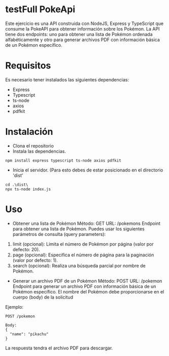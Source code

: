 # testFull PokeApi

Este ejercicio es una API construida con NodeJS, Express y TypeScript que consume la PokeAPI para obtener información sobre los Pokémon. La API tiene dos endpoints: uno para obtener una lista de Pokémon ordenada alfabéticamente y otro para generar archivos PDF con información básica de un Pokémon específico.

# Requisitos
Es necesario tener instalados las siguientes dependencias: 
 - Express
 - Typescript
 - ts-node
 - axios
 - pdfkit

# Instalación 
- Clona el repositorio
- Instala las dependencias.
```
npm install express typescript ts-node axios pdfkit
```
- Inicia el servidor. (Para esto debes de estar posicionado en el directorio 'dist' 
```
cd .\dist\
npx ts-node index.js
```


# Uso
- Obtener una lista de Pokémon
Método: GET
URL: /pokemons
Endpoint para obtener una lista de Pokémon. Puedes usar los siguientes parámetros de consulta (query parameters):

1. limit (opcional): Limita el número de Pokémon por página (valor por defecto: 20).
2. page (opcional): Especifica el número de página para la paginación (valor por defecto: 1).
3. search (opcional): Realiza una búsqueda parcial por nombre de Pokémon.

- Generar un archivo PDF de un Pokémon
Método: POST
URL: /pokemon
Endpoint para generar un archivo PDF con información básica de un Pokémon específico. El nombre del Pokémon debe proporcionarse en el cuerpo (body) de la solicitud

Ejemplo: 
```
POST /pokemon

Body:
{
  "name": "pikachu"
}
```
La respuesta tendra el archivo PDF para descargar.
